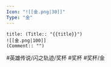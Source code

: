 ```yaml
---
Icon: "![[金.png|30]]"
Type: "金"
---
```

```ad-ed-sen-1-gold
title: (Title:: "{{title}}")
![[金.png|100]]
(Comment:: "")
```

#英雄传说/闪之轨迹/奖杯  #奖杯 #奖杯/金